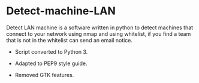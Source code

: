 # Detect-machine-LAN
Detect LAN machine is a software written in python to detect machines that connect to your network using nmap and using whitelist, if you find a team that is not in the whitelist can send an email notice.


- Script converted to Python 3.

- Adapted to PEP9 style guide.

- Removed GTK features.
